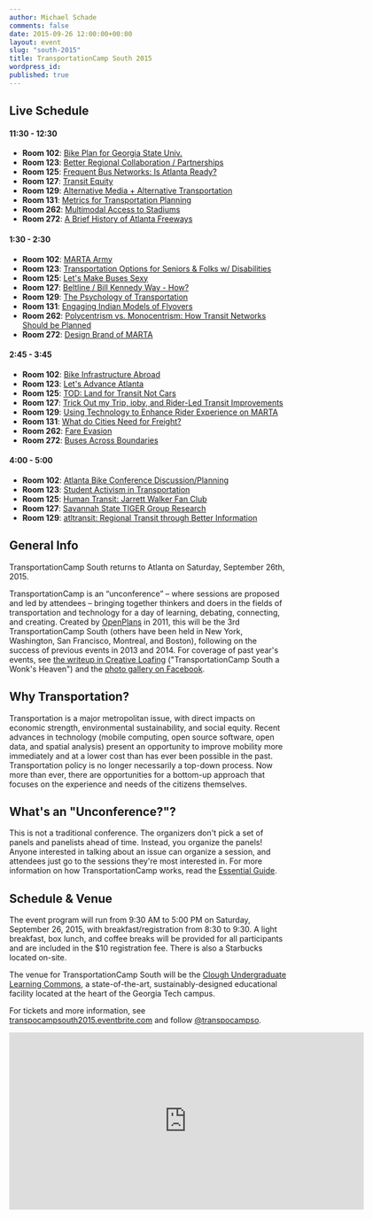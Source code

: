 ```yaml
---
author: Michael Schade
comments: false
date: 2015-09-26 12:00:00+00:00
layout: event
slug: "south-2015"
title: TransportationCamp South 2015
wordpress_id:
published: true
---
```


## Live Schedule

#### 11:30 - 12:30

* **Room 102**: [Bike Plan for Georgia State Univ.](https://tcs2015.hackpad.com/Bike-Plan-for-Georgia-State-Univ.-pNNRbuhmi8o)
* **Room 123**: [Better Regional Collaboration / Partnerships](https://tcs2015.hackpad.com/Better-Regional-Collaboration-Partnerships-gPAxxq4PFed)
* **Room 125**: [Frequent Bus Networks: Is Atlanta Ready?](https://tcs2015.hackpad.com/Frequent-Bus-Networks-Is-Atlanta-Ready-oVlVSGDGs1a)
* **Room 127**: [Transit Equity](https://tcs2015.hackpad.com/Transit-Equity-LQ9C5Az1C1L)
* **Room 129**: [Alternative Media + Alternative Transportation](https://tcs2015.hackpad.com/Alternative-Media-Alternative-Transportation-de4QC3IkYAO)
* **Room 131**: [Metrics for Transportation Planning](https://tcs2015.hackpad.com/Metrics-for-Transportation-Planning-xpCHUhdnSE6)
* **Room 262**: [Multimodal Access to Stadiums](https://tcs2015.hackpad.com/Multimodal-Access-to-Stadiums-01gRBFpJitj)
* **Room 272**: [A Brief History of Atlanta Freeways](https://tcs2015.hackpad.com/A-Brief-History-of-Atlanta-Freeways-9s86e676kan)

#### 1:30 - 2:30

* **Room 102**: [MARTA Army](https://tcs2015.hackpad.com/MARTA-Army-KRJ83ZHYzrw)
* **Room 123**: [Transportation Options for Seniors & Folks w/ Disabilities](https://tcs2015.hackpad.com/Transportation-Options-for-Seniors-Folks-w-Disabilities-gm28vvbNNzQ)
* **Room 125**: [Let's Make Buses Sexy](https://tcs2015.hackpad.com/Lets-Make-Buses-Sexy-FjnaNp0WW6x)
* **Room 127**: [Beltline / Bill Kennedy Way - How?](https://tcs2015.hackpad.com/Beltline-Bill-Kennedy-Way-How-aZuOCBNNgHo)
* **Room 129**: [The Psychology of Transportation](https://tcs2015.hackpad.com/The-Psychology-of-Transportation-rgx0TsmXf92)
* **Room 131**: [Engaging Indian Models of Flyovers](https://tcs2015.hackpad.com/Engaging-Indian-Models-of-Flyovers-CJBPLgdStG0)
* **Room 262**: [Polycentrism vs. Monocentrism: How Transit Networks Should be Planned](https://tcs2015.hackpad.com/Polycentrism-vs.-Monocentrism-How-Transit-Networks-Should-be-Planned-pHPzQ9bzEsw)
* **Room 272**: [Design Brand of MARTA](https://tcs2015.hackpad.com/Design-Brand-of-MARTA-Qicssgdnkc2)

#### 2:45 - 3:45

* **Room 102**: [Bike Infrastructure Abroad](https://tcs2015.hackpad.com/Bike-Infrastructure-Abroad-HH7ZZK0b0Hp)
* **Room 123**: [Let's Advance Atlanta](https://tcs2015.hackpad.com/Lets-Advance-Atlanta-PIZlCvP8hY1)
* **Room 125**: [TOD: Land for Transit Not Cars](https://tcs2015.hackpad.com/TOD-Land-for-Transit-Not-Cars-sseZwlXhmA7)
* **Room 127**: [Trick Out my Trip, ioby, and Rider-Led Transit Improvements](https://tcs2015.hackpad.com/Trick-Out-my-Trip-ioby-and-Rider-Led-Transit-Improvements-cK8EbQ3nVpp)
* **Room 129**: [Using Technology to Enhance Rider Experience on MARTA](https://tcs2015.hackpad.com/Using-Technology-to-Enhance-Rider-Experience-on-MARTA-SjmSgNNKAQ6)
* **Room 131**: [What do Cities Need for Freight?](https://tcs2015.hackpad.com/What-do-Cities-Need-for-Freight-KvFf2ZCd14K)
* **Room 262**: [Fare Evasion](https://tcs2015.hackpad.com/Fare-Evasion-7LH3Cwo74Vq)
* **Room 272**: [Buses Across Boundaries](https://tcs2015.hackpad.com/Buses-Across-Boundaries-OyITrleg6fm)

#### 4:00 - 5:00

* **Room 102**: [Atlanta Bike Conference Discussion/Planning](https://tcs2015.hackpad.com/Atlanta-Bike-Conference-DiscussionPlanning-ozoEI5ahk87)
* **Room 123**: [Student Activism in Transportation](https://tcs2015.hackpad.com/Student-Activism-in-Transportation-EJlftqqJWL9)
* **Room 125**: [Human Transit: Jarrett Walker Fan Club](https://tcs2015.hackpad.com/Human-Transit-Jarrett-Walker-Fan-Club-9Yua5gc9fAQ)
* **Room 127**: [Savannah State TIGER Group Research](https://tcs2015.hackpad.com/Savannah-State-TIGER-Group-Research-K7FhetqdWD8)
* **Room 129**: [atltransit: Regional Transit through Better Information](https://tcs2015.hackpad.com/atltransit-Regional-Transit-through-Better-Information-gMd3eUvrreU)


## General Info

TransportationCamp South returns to Atlanta on Saturday, September 26th, 2015. 

TransportationCamp is an “unconference” – where sessions are proposed and led by attendees – bringing together thinkers and doers in the fields of transportation and technology for a day of learning, debating, connecting, and creating. Created by [OpenPlans](http://openplans.org/) in 2011, this will be the 3rd TransportationCamp South (others have been held in New York, Washington, San Francisco, Montreal, and Boston), following on the success of previous events in 2013 and 2014. For coverage of past year's events, see [the writeup in Creative Loafing](http://clatl.com/freshloaf/archives/2013/02/13/transportationcamp-south-is-a-wonks-heaven) ("TransportationCamp South a Wonk's Heaven") and the [photo gallery on Facebook](https://www.facebook.com/media/set/?set=a.158375964315742.35811.138477536305585&type=3).

##  Why Transportation?

Transportation is a major metropolitan issue, with direct impacts on economic strength, environmental sustainability, and social equity. Recent advances in technology (mobile computing, open source software, open data, and spatial analysis) present an opportunity to improve mobility more immediately and at a lower cost than has ever been possible in the past. Transportation policy is no longer necessarily a top-down process. Now more than ever, there are opportunities for a bottom-up approach that focuses on the experience and needs of the citizens themselves. 

## What's an "Unconference?"?

This is not a traditional conference. The organizers don't pick a set of panels and panelists ahead of time. Instead, you organize the panels! Anyone interested in talking about an issue can organize a session, and attendees just go to the sessions they're most interested in. For more information on how TransportationCamp works, read the [Essential Guide](http://transportationcamp.org/2011/02/how-transportationcamp-works-the-essential-guide/).

## Schedule & Venue

The event program will run from 9:30 AM to 5:00 PM on Saturday, September 26, 2015, with breakfast/registration from 8:30 to 9:30. A light breakfast, box lunch, and coffee breaks will be provided for all participants and are included in the $10 registration fee. There is also a Starbucks located on-site.

The venue for TransportationCamp South will be the [Clough Undergraduate Learning Commons](http://clough.gatech.edu/), a state-of-the-art, sustainably-designed educational facility located at the heart of the Georgia Tech campus. 

For tickets and more information, see [transpocampsouth2015.eventbrite.com](http://transpocampsouth2015.eventbrite.com/) and follow [@transpocampso](https://twitter.com/transpocampso). 

<iframe src="https://www.google.com/maps/embed?pb=!1m14!1m8!1m3!1d3316.4601498978436!2d-84.396048!3d33.7746136!3m2!1i1024!2i768!4f13.1!3m3!1m2!1s0x88f50489e24c4cc7%3A0x2f07c28c3abda31b!2sClough+Undergraduate+Learning+Commons!5e0!3m2!1sen!2sus!4v1430236093920" width="640" height="320" frameborder="0" style="border:0"></iframe>
 
 
